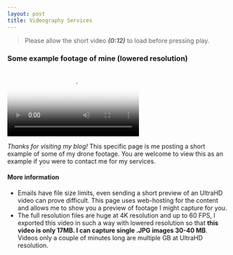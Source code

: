 ```yaml
---
layout: post
title: Videography Services
---
```


> Please allow the short video _**(0:12)**_ to load before pressing play.

### Some example footage of mine (lowered resolution)

<video src="https://github.com/murdockFPV/murdockfpv.github.io/blob/master/images/test_video.mp4?raw=true" poster="https://github.com/murdockFPV/murdockfpv.github.io/blob/master/images/poster_vid_test.png?raw=true" style="max-width: 100%; max-height: 100%" controls preload></video>

*Thanks for visiting my blog!* This specific page is me posting a short example of some of my drone footage. You are welcome to view this as an example if you were to contact me for my services.

#### More information

* Emails have file size limits, even sending a short preview of an UltraHD video can prove difficult. This page uses web-hosting for the content and allows me to show you a preview of footage I might capture for you.
* The full resolution files are huge at 4K resolution and up to 60 FPS, I exported this video in such a way with lowered resolution so that **this video is only 17MB. I can capture single .JPG images 30-40 MB**. Videos only a couple of minutes long are multiple GB at UltraHD resolution.

